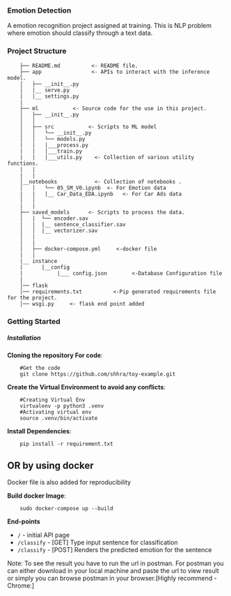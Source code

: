 ### Emotion Detection 
A emotion recognition project assigned at training. This is NLP problem where emotion should classify through a text data. 

### Project Structure

	
		├── README.md          <- README file.
		├── app                <- APIs to interact with the inference model.
		│   ├── __init__.py
		│   |__ serve.py
		|   |__ settings.py
		|              
		├── ml		     <- Source code for the use in this project.
		│   ├── __init__.py
		│   │
		│   ├── src	          <- Scripts to ML model
		│   │   └── __init__.py	 
		│   │   └── models.py
		|   |   |___process.py
		|   |   |___train.py
		|   |   |___utils.py	<- Collection of various utility functions.
		|   |
		|   |
		│__notebooks      		<- Collection of notebooks .
		│   │   └── 05_SM_V0.ipynb	<- For Emotion data
		|   |   |__ Car_Data_EDA.ipynb	 <- For Car Ads data
		│   │
		|   |
		├── saved_models      <- Scripts to process the data.
		│   |  └── encoder.sav
		|   |  |__ sentence_classifier.sav
		│   │  |__ vectorizer.sav
		│   |
		|   |
		│   ├── docker-compose.yml     <-docker file   
		|   |   
		|__ instance
		|      |__config
		|           |___ config.json        <-Database Configuration file
		|      
		│── flask      
		│── requirements.txt          <-Pip generated requirements file for the project.
		│── wsgi.py     <- flask end point added

### Getting Started

##### Installation

**Cloning the repository For code**:

		#Get the code 		
		git clone https://github.com/shhra/toy-example.git

**Create the Virtual Environment to avoid any conflicts**:

		#Creating Virtual Env
		virtualenv -p python3 .venv
		#Activating virtual env
		source .venv/bin/activate

**Install Dependencies**:

		pip install -r requirement.txt 

## OR by using docker
Docker file is also added for reproducibility

**Build docker Image**:

		sudo docker-compose up --build

**End-points**

 * `/` - initial API page
 * `/classify` - [GET] Type input sentence for classification
* `/classify` - [POST] Renders the predicted emotion for the sentence


Note: To see the result you have to run the url in postman. For postman you can either download in your local machine and paste the url to view result or simply you can browse postman in your browser.[Highly recommend -Chrome:] 


